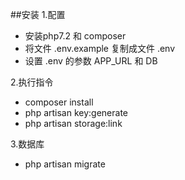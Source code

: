 ##安装
1.配置
- 安装php7.2 和 composer 
- 将文件 .env.example 复制成文件 .env
- 设置 .env 的参数 APP_URL 和 DB

2.执行指令
- composer install
- php artisan key:generate
- php artisan storage:link

3.数据库
- php artisan migrate
